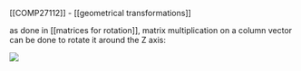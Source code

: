 [[COMP27112]] - [[geometrical transformations]]

as done in [[matrices for rotation]], matrix multiplication on a column vector can be done to rotate it around the Z axis:

![](https://i.imgur.com/TkemotE.png)
